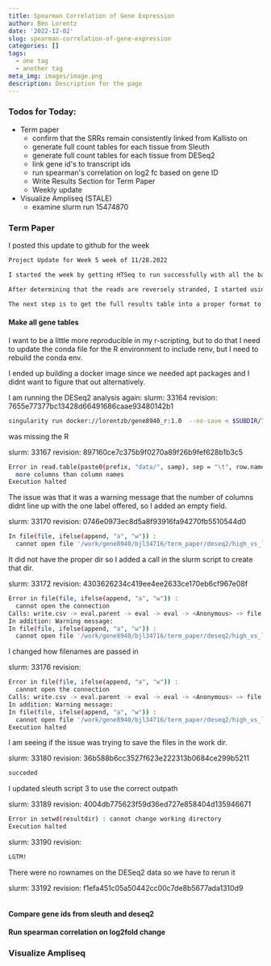 ```yaml
---
title: Spearman Correlation of Gene Expression
author: Ben Lorentz
date: '2022-12-02'
slug: spearman-correlation-of-gene-expression
categories: []
tags:
  - one tag
  - another tag
meta_img: images/image.png
description: Description for the page
---
```


### Todos for Today:

- Term paper
  - confirm that the SRRs remain consistently linked from Kallisto on
  - generate full count tables for each tissue from Sleuth
  - generate full count tables for each tissue from DESeq2
  - link gene id's to transcript ids
  - run spearman's correlation on log2 fc based on gene ID
  - Write Results Section for Term Paper
  - Weekly update
- Visualize Ampliseq (STALE)
  - examine slurm run 15474870
  
  
### Term Paper

I posted this update to github for the week

```md
Project Update for Week 5 week of 11/28.2022

I started the week by getting HTSeq to run successfully with all the bams at once, however the table was not saved to disk by itself it had a whole logfile above which was hard to parse as a tsv or alternative. Based on these inital results I had a feeling that the data was stranded, and I spent some time trying to get guess my lt to install and run, with no success, so I found an alternative package that examines kallisto results and determines strandedness from them, see my lab notebook entry for more details

After determining that the reads are reversely stranded, I started using deseq2 to analyze the HTSeq results that used the proper parameters, (rev: 4673b5b60ad4e04e0889121a95b22f60c59d328d). I am seeing less DEGs than the authors found see lab notebook. I talked to Dr. Bergman in class, and he suggested reviewing the metadata to ensure it is properly formed, I did and it seems valid.

The next step is to get the full results table into a proper format to line up the detected genes and run a correlation on the L2FC to see if they are correlated and then authors results are different, or if there is a bug in my process.
```

#### Make all gene tables

I want to be a little more reproducible in my r-scripting, but to do that I need to update the conda file for the R environment to include renv, but I need to rebuild the conda env. 

I ended up building a docker image since we needed apt packages and I didnt want to figure that out alternatively.

I am running the DESeq2 analysis again:
slurm: 33164
revision: 7655e77377bc13428d66491686caae93480142b1

```bash
singularity run docker://lorentzb/gene8940_r:1.0  --no-save < $SUBDIR/7_deseq2_DGE.r
```

was missing the R

slurm: 33167
revision: 897160ce7c375b9f0270a89f26b9fef628b1b3c5

```bash
Error in read.table(paste0(prefix, "data/", samp), sep = "\t", row.name = 1,  :
  more columns than column names
Execution halted
```
The issue was that it was a warning message that the number of columns didnt line up with the one label offered, so I added an empty field. 

slurm: 33170
revision: 0746e0973ec8d5a8f93916fa94270fb5510544d0

```bash
In file(file, ifelse(append, "a", "w")) :
  cannot open file '/work/gene8940/bjl34716/term_paper/deseq2/high_vs_low_ceca_deseq_p_0.05.csv': No such file or $Execution halted
```

It did not have the proper dir so I added a call in the slurm script to create that dir. 

slurm: 33172
revision: 4303626234c419ee4ee2633ce170eb6cf967e08f

```bash
Error in file(file, ifelse(append, "a", "w")) :
  cannot open the connection
Calls: write.csv -> eval.parent -> eval -> eval -> <Anonymous> -> file
In addition: Warning message:
In file(file, ifelse(append, "a", "w")) :
  cannot open file '/work/gene8940/bjl34716/term_paper/deseq2/high_vs_low_ceca_deseq_p_0.05.csv': No such file or $Execution halted
```

I changed how filenames are passed in

slurm: 33176
revision: 

```bash
Error in file(file, ifelse(append, "a", "w")) :
  cannot open the connection
Calls: write.csv -> eval.parent -> eval -> eval -> <Anonymous> -> file
In addition: Warning message:
In file(file, ifelse(append, "a", "w")) :
  cannot open file '/work/gene8940/bjl34716/term_paper/deseq2/high_vs_low_ceca_deseq_p_0.05.csv': No such file or $
Execution halted
```

I am seeing if the issue was trying to save the files in the work dir.

slurm: 33180
revision: 36b588b6cc3527f623e222313b0684ce299b5211

```bash
succeded
```

I updated sleuth script 3 to use the correct outpath

slurm: 33189
revision: 4004db775623f59d36ed727e858404d135946671

```bash
Error in setwd(resultdir) : cannot change working directory
Execution halted
```

slurm: 33190
revision: 

```bash
LGTM!
```

There were no rownames on the DESeq2 data so we have to rerun it

slurm: 33192
revision: f1efa451c05a50442cc00c7de8b5677ada1310d9

```bash

```

#### Compare gene ids from sleuth and deseq2

#### Run spearman correlation on log2fold change

### Visualize Ampliseq



